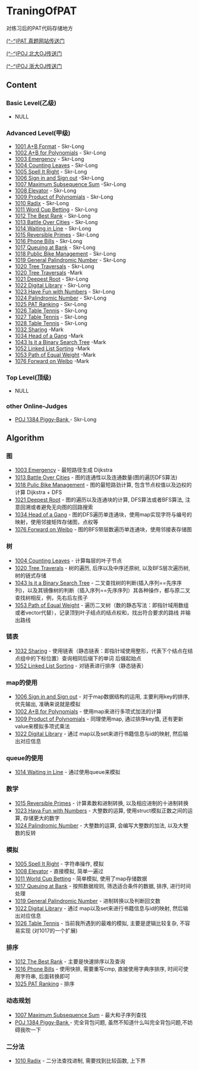 # TraningOfPAT
对练习后的PAT代码存储地方

[(^-^)PAT 真题网站传送门](https://www.patest.cn/practice)

[(^-^)POJ 北大OJ传送门](http://poj.org/problemlist)

[(^-^)POJ 浙大OJ传送门](http://acm.zju.edu.cn/onlinejudge/showProblemsets.do)

## Content

### Basic Level(乙级)

- NULL

### Advanced Level(甲级)

- [1001 A+B Format](./code/1001.md) - Skr-Long
- [1002 A+B for Polynomials](./code/1002.md) - Skr-Long
- [1003 Emergency](./code/1003.md) - Skr-Long
- [1004 Counting Leaves](./code/1004.md) - Skr-Long
- [1005 Spell It Right](./code/1005.md) - Skr-Long
- [1006 Sign in and Sign out](./code/1006.md) -Skr-Long
- [1007 Maximum Subsequence Sum](./code/1007.md) -Skr-Long
- [1008 Elevator](./code/1008.md) - Skr-Long
- [1009 Product of Polynomials](./code/1009.md) - Skr-Long
- [1010 Radix](./code/1010.md) - Skr-Long
- [1011 Word Cup Betting](./code/1010.md) - Skr-Long
- [1012 The Best Rank](./code/1012.md) - Skr-Long
- [1013 Battle Over Cities](./code/1013.md) - Skr-Long
- [1014 Waiting in Line](./code/1014.md) - Skr-Long
- [1015 Reversible Primes](./code/1015.md) - Skr-Long
- [1016 Phone Bills](./code/1016.md) - Skr-Long
- [1017 Queuing at Bank](./code/1017.md) - Skr-Long
- [1018 Public Bike Management](./code/1018.md) - Skr-Long
- [1019 General Palindromic Number](./code/1019.md) - Skr-Long
- [1020 Tree Traversals](./code/1020.md) - Skr-Long
- [1020 Tree Traversals](./code2/PAT_A1020.md) -Mark
- [1021 Deepest Root](./code/1021.md) - Skr-Long
- [1022 Digital Library](./code/1022.md) - Skr-Long
- [1023 Have Fun with Numbers](./code/1023.md) - Skr-Long
- [1024 Palindromic Number](./code/1024.md) - Skr-Long
- [1025 PAT Ranking](./code/1025.md) - Skr-Long
- [1026 Table Tennis](./code/1026.md) - Skr-Long
- [1027 Table Tennis](./code/1027.md) - Skr-Long
- [1028 Table Tennis](./code/1028.md) - Skr-Long
- [1032 Sharing](./code2/PAT_A1032.md) -Mark
- [1034 Head of a Gang](./code2/PAT_A1034.md) -Mark
- [1043 Is it a Binary Search Tree](./code2/PAT_A1043.md) -Mark
- [1052 Linked List Sorting](./code2/PAT_A1052.md) -Mark
- [1053 Path of Equal Weight](./code2/PAT_A1053.md) -Mark
- [1076 Forward on Weibo](./code2/PAT_A1076.md) -Mark

### Top Level(顶级)

- NULL

### other Online-Judges

- [POJ 1384 Piggy-Bank ](./other_code/POJ1384.md) - Skr-Long

## Algorithm

### 图

- [1003 Emergency](./code/1003.md) - 最短路径生成 Dijkstra
- [1013 Battle Over Cities](./code/1013.md) - 图的连通性以及连通数量(图的遍历DFS算法)
- [1018 Pulic Bike Management](./code/1018.md) - 图的最短路劲计算, 包含节点权值以及边权的计算 Dijkstra + DFS
- [1021 Deepest Root](./code/1021.md) - 图的遍历以及连通块的计算, DFS算法或者BFS算法, 注意回溯或者避免无向图的回路搜索
- [1034 Head of a Gang](./code2/PAT_A1034.md) - 图的DFS遍历单连通块，使用map实现字符与编号的映射，使用邻接矩阵存储图，点权等
- [1076 Forward on Weibo](./code2/PAT_A1076.md) - 图的BFS带层数遍历单连通块，使用邻接表存储图

### 树

- [1004 Counting Leaves](./code/1004.md) - 计算每层的叶子节点
- [1020 Tree Traverals](./code/1020.md) - 树的遍历, 后序以及中序还原树, 以及BFS层次遍历树, 树的链式存储
- [1043 Is it a Binary Search Tree](./code2/PAT_A1043.md) - 二叉查找树的判断(插入序列==先序序列)，以及其镜像树的判断（插入序列==先序序列）其各种操作，都与原二叉查找树相反，例，先右后左孩子
- [1053 Path of Equal Weight](./code2/PAT_A1053.md) - 遍历二叉树（数的静态写法：即指针域用数组或者vector代替），记录顶到叶子结点的结点权和，找出符合要求的路线 并输出路线

### 链表

- [1032 Sharing](./code2/PAT_A1032.md) - 使用链表（静态链表：即指针域使用整形，代表下个结点在结点组中的下标位置）查询相同后缀下的单词 后缀起始点
- [1052 Linked List Sorting](./code2/PAT_A1052.md) - 对链表进行排序（静态链表）

### map的使用

- [1006 Sign in and Sign out](./code/1006.md) - 对于map数据结构的运用, 主要利用key的排序,优先输出, 准确来说就是模拟
- [1002 A+B for Polynomials](./code/1002.md) - 使用map来进行多项式加法的计算
- [1009 Product of Polynomials](./code/1009.md) - 同理使用map, 通过排序key值, 还有更新value来模拟多项式乘法
- [1022 Digital Library](./code/1022.md) - 通过 map以及set来进行书籍信息与id的映射, 然后输出对应信息

### queue的使用

- [1014 Waiting in Line](./code/1014.md) - 通过使用queue来模拟

### 数学

- [1015 Reversible Primes](./code/1015.md) - 计算素数和进制转换, 以及相应进制的十进制转换
- [1023 Hava Fun with Numbers](./code/1023.md) - 大整数的运算, 使用struct模拟正数之间的运算, 存储更大的数字
- [1024 Palindromic Number](./code/1024.md) - 大整数的运算, 会编写大整数的加法, 以及大整数的反转

### 模拟

- [1005 Spell It Right](./code/1005.md) - 字符串操作, 模拟
- [1008 Elevator](./code/1008.md) - 直接模拟, 简单一遍过
- [1011 World Cup Betting](./code/1011.md) - 简单模拟, 使用了map存储数据
- [1017 Queuing at Bank](./code/1017.md) - 按照数据规则, 筛选适合条件的数据, 排序, 进行时间处理
- [1019 General Palindromic Number](./code/1019.md) - 进制转换以及判断回文数
- [1022 Digital Library](./code/1022.md) - 通过 map以及set来进行书籍信息与id的映射, 然后输出对应信息
- [1026 Table Tennis](./code/1026.md) - 当前我所遇到的最难的模拟, 主要是逻辑比较复杂, 不容易实现 (对1017的一个扩展)

### 排序

- [1012 The Best Rank](./code/1012.md) - 主要是快速排序以及查询
- [1016 Phone Bills](./code/1016.md) - 使用快排, 需要重写cmp, 直接使用字典序排序, 时间可使用字符串, 后面转换即可
- [1025 PAT Ranking](./code/1025.md) - 排序

### 动态规划

- [1007 Maximum Subsequence Sum](./code/1007.md) - 最大和子序列查找
- [POJ 1384 Piggy-Bank ](./other_code/POJ1384.md) - 完全背包问题, 虽然不知道什么叫完全背包问题,不妨碍我吹一下

### 二分法

- [1010 Radix](./code/1010.md) - 二分法查找进制, 需要找到比较函数, 上下界

